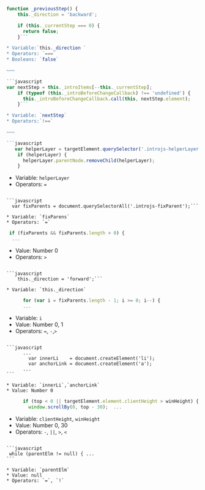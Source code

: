 ```javascript
function _previousStep() {
    this._direction = 'backward';

    if (this._currentStep === 0) {
      return false;
    }```

* Variable:`this._direction `
* Operators: `===`
* Booleans: `false`

~~~

```javascript
var nextStep = this._introItems[--this._currentStep];
    if (typeof (this._introBeforeChangeCallback) !== 'undefined') {
      this._introBeforeChangeCallback.call(this, nextStep.element);
    }```

* Variable: `nextStep`
* Operators:`!==`

~~~

```javascript
   var helperLayer = targetElement.querySelector('.introjs-helperLayer');
    if (helperLayer) {
      helperLayer.parentNode.removeChild(helperLayer);
    }

```

* Variable: `helperLayer`
* Operators: `=`

~~~

```javascript
  var fixParents = document.querySelectorAll('.introjs-fixParent');```

* Variable: `fixParens`
* Operators: `=`

~~~

```javascript
 if (fixParents && fixParents.length > 0) {
  ...
```

* Value: Number 0
* Operators: `>`

~~~

```javascript
    this._direction = 'forward';```

* Variable: `this._direction`

~~~

```javascript
      for (var i = fixParents.length - 1; i >= 0; i--) {
      ...
```

* Variable: `i`
* Value: Number 0, 1
* Operators: `=`, `-`,`>`

~~~

```javascript
      ...
        var innerLi    = document.createElement('li');
        var anchorLink = document.createElement('a');
      ...
```

* Variable: `innerLi`,`anchorLink`
* Value: Number 0

~~~

```javascript
      if (top < 0 || targetElement.element.clientHeight > winHeight) {
        window.scrollBy(0, top - 30);  ...
```

* Variable: `clientHeight`, `winHeight`
* Value: Number 0, 30
* Operators: `-`, `||`, `>`, `<`

~~~

```javascript
 while (parentElm != null) { ...
```

* Variable: `parentElm`
* Value: null
* Operators: `=`, `!`



